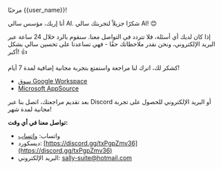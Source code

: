 مرحبًا {{user_name}}!

أنا إريك، مؤسس سالي AI. شكرًا جزيلاً لتجربتك سالي AI! 😊

إذا كان لديك أي أسئلة، فلا تتردد في التواصل معنا. سنقوم بالرد خلال 24 ساعة عبر البريد الإلكتروني، ونحن نقدر ملاحظاتك حقًا - فهي تساعدنا على تحسين سالي بشكل أكبر! 👍

كشكر لك، اترك لنا مراجعة واستمتع بتجربة مجانية إضافية لمدة 7 أيام!

- [سوق Google Workspace](https://workspace.google.com/u/0/marketplace/app/sally_suite/502322973058)
- [Microsoft AppSource](https://appsource.microsoft.com/en-us/product/office/WA200006772?tab=Reviews)

بعد تقديم مراجعتك، اتصل بنا عبر Discord أو البريد الإلكتروني للحصول على تجربة مجانية لمدة شهر!

**تواصل معنا في أي وقت:**

- واتساب: [واتساب](https://wa.me/8619066504137)
- ديسكورد: [https://discord.gg/txPgpZmv36](https://discord.gg/txPgpZmv36)
- البريد الإلكتروني: [sally-suite@hotmail.com](mailto:sally-suite@hotmail.com)